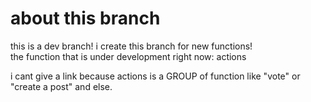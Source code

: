 # about this branch

this is a dev branch! i create this branch for new functions!\
the function that is under development right now: actions

i cant give a link because actions is a GROUP of function like "vote" or "create a post" and else.
